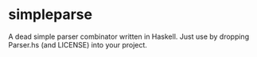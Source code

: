 simpleparse
===========

A dead simple parser combinator written in Haskell. Just use by
dropping Parser.hs (and LICENSE) into your project.
